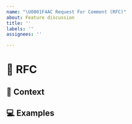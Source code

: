 ```yaml
---
name: "\U0001F4AC Request For Comment (RFC)"
about: Feature discussion
title: ''
labels: ''
assignees: ''

---
```


<!---
Thanks for filing an issue 😄 ! Before you submit, please read the following:

Search open/closed issues before submitting since someone might have asked the same thing before!
-->

# 💬 RFC

<!--- Provide a detailed summary of the issue here -->

## 🔦 Context

<!--- How has this issue affected you? What are you trying to accomplish? -->

<!--- Providing context helps us come up with a solution that is most useful in the real world -->

## 💻 Examples

<!-- Examples help us understand the requested feature better -->

<!-- Love parcel? Please consider supporting our collective:
👉  https://opencollective.com/parcel/donate -->
